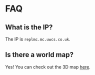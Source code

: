 # FAQ

## What is the IP?

The IP is `replmc.mc.uwcs.co.uk`.

## Is there a world map?

Yes! You can check out the 3D map [here](https://replmc.mc.uwcs.co.uk).

